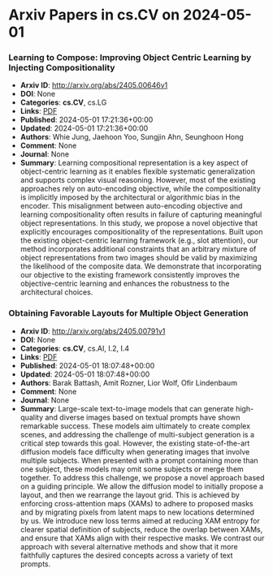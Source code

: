# Arxiv Papers in cs.CV on 2024-05-01
### Learning to Compose: Improving Object Centric Learning by Injecting Compositionality
- **Arxiv ID**: http://arxiv.org/abs/2405.00646v1
- **DOI**: None
- **Categories**: **cs.CV**, cs.LG
- **Links**: [PDF](http://arxiv.org/pdf/2405.00646v1)
- **Published**: 2024-05-01 17:21:36+00:00
- **Updated**: 2024-05-01 17:21:36+00:00
- **Authors**: Whie Jung, Jaehoon Yoo, Sungjin Ahn, Seunghoon Hong
- **Comment**: None
- **Journal**: None
- **Summary**: Learning compositional representation is a key aspect of object-centric learning as it enables flexible systematic generalization and supports complex visual reasoning. However, most of the existing approaches rely on auto-encoding objective, while the compositionality is implicitly imposed by the architectural or algorithmic bias in the encoder. This misalignment between auto-encoding objective and learning compositionality often results in failure of capturing meaningful object representations. In this study, we propose a novel objective that explicitly encourages compositionality of the representations. Built upon the existing object-centric learning framework (e.g., slot attention), our method incorporates additional constraints that an arbitrary mixture of object representations from two images should be valid by maximizing the likelihood of the composite data. We demonstrate that incorporating our objective to the existing framework consistently improves the objective-centric learning and enhances the robustness to the architectural choices.



### Obtaining Favorable Layouts for Multiple Object Generation
- **Arxiv ID**: http://arxiv.org/abs/2405.00791v1
- **DOI**: None
- **Categories**: **cs.CV**, cs.AI, I.2, I.4
- **Links**: [PDF](http://arxiv.org/pdf/2405.00791v1)
- **Published**: 2024-05-01 18:07:48+00:00
- **Updated**: 2024-05-01 18:07:48+00:00
- **Authors**: Barak Battash, Amit Rozner, Lior Wolf, Ofir Lindenbaum
- **Comment**: None
- **Journal**: None
- **Summary**: Large-scale text-to-image models that can generate high-quality and diverse images based on textual prompts have shown remarkable success. These models aim ultimately to create complex scenes, and addressing the challenge of multi-subject generation is a critical step towards this goal. However, the existing state-of-the-art diffusion models face difficulty when generating images that involve multiple subjects. When presented with a prompt containing more than one subject, these models may omit some subjects or merge them together. To address this challenge, we propose a novel approach based on a guiding principle. We allow the diffusion model to initially propose a layout, and then we rearrange the layout grid. This is achieved by enforcing cross-attention maps (XAMs) to adhere to proposed masks and by migrating pixels from latent maps to new locations determined by us. We introduce new loss terms aimed at reducing XAM entropy for clearer spatial definition of subjects, reduce the overlap between XAMs, and ensure that XAMs align with their respective masks. We contrast our approach with several alternative methods and show that it more faithfully captures the desired concepts across a variety of text prompts.



